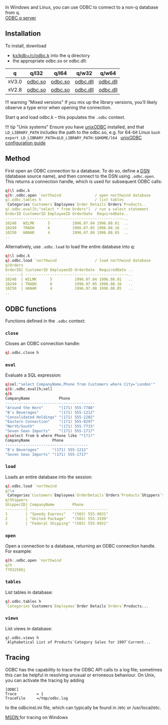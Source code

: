 In Windows and Linux, you can use ODBC to connect to a non-q database from q.  
<i class="fa fa-hand-o-right"></i> [ODBC q server](odbc-qserver)


## Installation

To install, download

- <i class="fa fa-github"></i> [kx/kdb+/c/odbc.k](https://github.com/KxSystems/code.archive/blob/master/kx/kdb%2B/c/odbc.k) into the q directory
- the appropriate odbc.so or odbc.dll:

| q        | q/l32 | q/l64 | q/w32 | q/w64 |
|----------|-------|-------|-------|-------|
| &ge;V3.0 | [odbc.so <i class="fa fa-download"></i>](https://github.com/KxSystems/code.archive/blob/master/kx/kdb%2B/l32/odbc.so) | [odbc.so <i class="fa fa-download"></i>](https://github.com/KxSystems/code.archive/blob/master/kx/kdb%2B/l64/odbc.so) |  [odbc.dll <i class="fa fa-download"></i>](https://github.com/KxSystems/code.archive/blob/master/kx/kdb%2B/w32/odbc.dll) | [odbc.dll <i class="fa fa-download"></i>](https://github.com/KxSystems/code.archive/blob/master/kx/kdb%2B/w64/odbc.dll) |
| &le;V2.8 | [odbc.so <i class="fa fa-download"></i>](https://github.com/KxSystems/code.archive/blob/0f239d00fa89254e9447949a6272e1df13ffafd6/kx/kdb%2B/l32/odbc.so) | [odbc.so <i class="fa fa-download"></i>](https://github.com/KxSystems/code.archive/blob/0f239d00fa89254e9447949a6272e1df13ffafd6/kx/kdb%2B/l64/odbc.so) | [odbc.dll <i class="fa fa-download"></i>](https://github.com/KxSystems/code.archive/blob/0f239d00fa89254e9447949a6272e1df13ffafd6/kx/kdb%2B/w32/odbc.dll) | [odbc.dll <i class="fa fa-download"></i>](https://github.com/KxSystems/code.archive/blob/0f239d00fa89254e9447949a6272e1df13ffafd6/kx/kdb%2B/w64/odbc.dll) |

!!! warning "Mixed versions"
    If you mix up the library versions, you’ll likely observe a type error when opening the connection.

Start q and load odbc.k – this populates the `.odbc` context.

!!! tip "Unix systems"
    Ensure you have [unixODBC](http://www.unixodbc.com) installed, 
    and that `LD_LIBRARY_PATH` includes the path to the odbc.so, e.g. for 64-bit Linux
    ```bash
    export LD_LIBRARY_PATH=$LD_LIBRARY_PATH:$QHOME/l64
    ```
    <i class="fa fa-hand-o-right"></i> [unixODBC configuration guide](http://www.easysoft.com/developer/interfaces/odbc/linux.html)


## Method

First open an ODBC connection to a database. 
To do so, define a <a target="_blank" href="http://en.wikipedia.org/wiki/Database_Source_Name">DSN <i class="fa 
fa-external-link"></i></a> (database source name), and then connect to the DSN using `.odbc.open`. 
This returns a connection handle, which is used for subsequent ODBC calls:
```q
q)\l odbc.k
q)h:.odbc.open `northwind               / open northwind database
q).odbc.tables h                        / list tables
`Categories`Customers`Employees`Order Details`Orders`Products..
q).odbc.eval[h;"select * from Orders"]  / run a select statement
OrderID CustomerID EmployeeID OrderDate  RequiredDate..
-----------------------------------------------------..
10248   WILMK      5          1996.07.04 1996.08.01  ..
10249   TRADH      6          1996.07.05 1996.08.16  ..
10250   HANAR      4          1996.07.08 1996.08.05  ..
..
```
Alternatively, use `.odbc.load` to load the entire database into q:
```q
q)\l odbc.k
q).odbc.load `northwind                 / load northwind database
q)Orders
OrderID| CustomerID EmployeeID OrderDate  RequiredDate ..
-------| ----------------------------------------------..
10248  | WILMK      5          1996.07.04 1996.08.01   ..
10249  | TRADH      6          1996.07.05 1996.08.16   ..
10250  | HANAR      4          1996.07.08 1996.08.05   ..
..
```


## ODBC functions

<!-- WTF?
```
#!comment
[#fkey fkey], [#fkeys fkeys], [#keys keys], [[#skey skey], [#xfkey xfkey]
```
-->
Functions defined in the `.odbc` context:


### `close`

Closes an ODBC connection handle:
```q
q).odbc.close h
```


### `eval`

Evaluate a SQL expression:
```q
q)sel:"select CompanyName,Phone from Customers where City='London'"
q)b:.odbc.eval[h;sel]
q)b
CompanyName             Phone
----------------------------------------
"Around the Horn"       "(171) 555-7788"
"B's Beverages"         "(171) 555-1212"
"Consolidated Holdings" "(171) 555-2282"
"Eastern Connection"    "(171) 555-0297"
"North/South"           "(171) 555-7733"
"Seven Seas Imports"    "(171) 555-1717"
q)select from b where Phone like "*1?1?"
CompanyName          Phone
-------------------------------------
"B's Beverages"      "(171) 555-1212"
"Seven Seas Imports" "(171) 555-1717"
```


### `load`

Loads an entire database into the session:
```q
q).odbc.load `northwind
q)\a
`Categories`Customers`Employees`OrderDetails`Orders`Products`Shippers`Supplie..
q)Shippers
ShipperID| CompanyName        Phone
---------| -----------------------------------
1        | "Speedy Express"   "(503) 555-9831"
2        | "United Package"   "(503) 555-3199"
3        | "Federal Shipping" "(503) 555-9931"
```


### `open`

Open a connection to a database, returning an ODBC connection handle. For example:
```q
q)h:.odbc.open `northwind
q)h
77932560j
```


### `tables`

List tables in database:
```q
q).odbc.tables h
`Categories`Customers`Employees`Order Details`Orders`Products...
```


### `views`

List views in database:
```
q).odbc.views h
`Alphabetical List of Products`Category Sales for 1997`Current...
```


## Tracing

ODBC has the capability to trace the ODBC API calls to a log file; 
sometimes this can be helpful in resolving unusual or erroneous behaviour. 
On Unix, you can activate the tracing by adding
```
[ODBC]
Trace         = 1
TraceFile     =/tmp/odbc.log
```
to the odbcinst.ini file, which can typically be found in /etc or /usr/local/etc.

<i class="fa fa-hand-o-right"></i> <a target="_blank" href="http://msdn.microsoft.com/en-us/library/windows/desktop/ms711034(v=vs.85).aspx">MSDN <i class="fa fa-external-link"></i></a> 
for tracing on Windows
